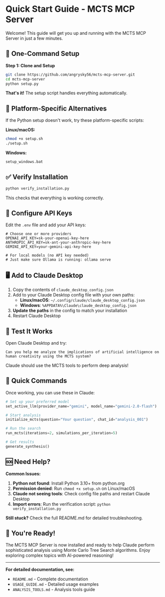 # Quick Start Guide - MCTS MCP Server

Welcome! This guide will get you up and running with the MCTS MCP Server in just a few minutes.

## 🚀 One-Command Setup

**Step 1: Clone and Setup**
```bash
git clone https://github.com/angrysky56/mcts-mcp-server.git
cd mcts-mcp-server
python setup.py
```

**That's it!** The setup script handles everything automatically.

## 🔧 Platform-Specific Alternatives

If the Python setup doesn't work, try these platform-specific scripts:

**Linux/macOS:**
```bash
chmod +x setup.sh
./setup.sh
```

**Windows:**
```cmd
setup_windows.bat
```

## ✅ Verify Installation

```bash
python verify_installation.py
```

This checks that everything is working correctly.

## 🔑 Configure API Keys

Edit the `.env` file and add your API keys:

```env
# Choose one or more providers
OPENAI_API_KEY=sk-your-openai-key-here
ANTHROPIC_API_KEY=sk-ant-your-anthropic-key-here
GEMINI_API_KEY=your-gemini-api-key-here

# For local models (no API key needed)
# Just make sure Ollama is running: ollama serve
```

## 🖥️ Add to Claude Desktop

1. Copy the contents of `claude_desktop_config.json`
2. Add to your Claude Desktop config file with your own paths:
   - **Linux/macOS**: `~/.config/claude/claude_desktop_config.json`
   - **Windows**: `%APPDATA%\Claude\claude_desktop_config.json`
3. **Update the paths** in the config to match your installation
4. Restart Claude Desktop

## 🧪 Test It Works

Open Claude Desktop and try:

```
Can you help me analyze the implications of artificial intelligence on human creativity using the MCTS system?
```

Claude should use the MCTS tools to perform deep analysis!

## 🎯 Quick Commands

Once working, you can use these in Claude:

```python
# Set up your preferred model
set_active_llm(provider_name="gemini", model_name="gemini-2.0-flash")

# Start analysis
initialize_mcts(question="Your question", chat_id="analysis_001")

# Run the search
run_mcts(iterations=2, simulations_per_iteration=5)

# Get results
generate_synthesis()
```

## 🆘 Need Help?

**Common Issues:**

1. **Python not found**: Install Python 3.10+ from python.org
2. **Permission denied**: Run `chmod +x setup.sh` on Linux/macOS
3. **Claude not seeing tools**: Check config file paths and restart Claude Desktop
4. **Import errors**: Run the verification script: `python verify_installation.py`

**Still stuck?** Check the full README.md for detailed troubleshooting.

## 🎉 You're Ready!

The MCTS MCP Server is now installed and ready to help Claude perform sophisticated analysis using Monte Carlo Tree Search algorithms. Enjoy exploring complex topics with AI-powered reasoning!

---

**For detailed documentation, see:**
- `README.md` - Complete documentation
- `USAGE_GUIDE.md` - Detailed usage examples
- `ANALYSIS_TOOLS.md` - Analysis tools guide
